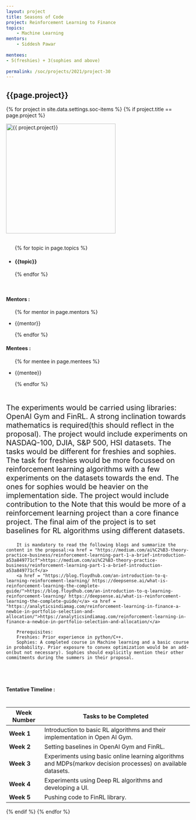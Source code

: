 ```yaml
---
layout: project
title: Seasons of Code
project: Reinforcement Learning to Finance
topics:
    - Machine Learning
mentors:
    - Siddesh Pawar   
    
mentees:
- 5(freshies) + 3(sophies and above)  
    
permalink: /soc/projects/2021/project-30
---
```


<h2 class="display1 m-3 p-3 text-center">{{page.project}}</h2>

{% for project in site.data.settings.soc-items %}
{% if project.title == page.project %}
<div>
    <img src="{{ site.baseurl }}/{{ project.image }}"  width = "300" height="300" alt="{{ project.project}}" class="border rounded img-soc">
</div>
<div>
    <br>
    <ul>
        {% for topic in page.topics %}
        <li><h4 class="text-primary text-center">{{topic}}</h4></li>
        {% endfor %}
    </ul>
    <br>
    <h4 class="display3  ">Mentors :</h4> 
    <ul>
        {% for mentor in page.mentors %}
        <li><p class="lead">{{mentor}}</p></li>
        {% endfor %}
    </ul>
    <h4 class="display3  ">Mentees :</h4> 
    <ul>
        {% for mentee in page.mentees %}
        <li><p class="lead">{{mentee}}</p></li>
        {% endfor %}
    </ul>
</div>
<div>
    <p class="display3" style = "font-size:20px;" >
        <br>
        The experiments would be carried using libraries: OpenAI Gym and FinRL. A strong inclination towards mathematics is required(this should reflect in the proposal). The project would include experiments on NASDAQ-100, DJIA, S&P 500, HSI datasets. The tasks would be different for freshies and sophies. The task for freshies would be more focussed on reinforcement learning algorithms with a few experiments on the datasets towards the end. The ones for sophies would be heavier on the implementation side. The project would include contribution to the Note that this would be more of a reinforcement learning project than a core finance project. The final aim of the project is to set baselines for RL algorithms using different datasets.

        It is mandatory to read the following blogs and summarize the content in the proposal:<a href = "https://medium.com/ai%C2%B3-theory-practice-business/reinforcement-learning-part-1-a-brief-introduction-a53a849771cf">https://medium.com/ai%C2%B3-theory-practice-business/reinforcement-learning-part-1-a-brief-introduction-a53a849771cf</a>
        <a href = "https://blog.floydhub.com/an-introduction-to-q-learning-reinforcement-learning/ https://deepsense.ai/what-is-reinforcement-learning-the-complete-guide/">https://blog.floydhub.com/an-introduction-to-q-learning-reinforcement-learning/ https://deepsense.ai/what-is-reinforcement-learning-the-complete-guide/</a> <a href = "https://analyticsindiamag.com/reinforcement-learning-in-finance-a-newbie-in-portfolio-selection-and-allocation/">https://analyticsindiamag.com/reinforcement-learning-in-finance-a-newbie-in-portfolio-selection-and-allocation/</a>

        Prerequisites:
        Freshies: Prior experience in python/C++.
        Sophies: A completed course in Machine learning and a basic course in probability. Prior exposure to convex optimization would be an add-on(but not necessary). Sophies should explicitly mention their other commitments during the summers in their proposal.
  </p><br>
</div>
<div>
    <h4 class="display3" style="margin:40px 0px 40px 0px;">Tentative Timeline :</h4>
    <table class="table table-striped">
  <thead>
    <tr>
      <th>Week Number</th>
      <th>Tasks to be Completed</th>
    </tr>
  </thead>
  <tbody>
    <tr>
      <td><strong>Week 1</strong></td>
      <td>Introduction to basic RL algorithms and their implementation in Open AI Gym.</td>
    </tr>
    <tr>
      <td><strong>Week 2</strong></td>
      <td>Setting baselines in OpenAI Gym and FinRL.</td>
    </tr>
    <tr>
      <td><strong>Week 3</strong></td>
      <td>Experiments using basic online learning algorithms and MDPs(markov decision processes) on available datasets.</td>
    </tr>
    <tr>
      <td><strong>Week 4</strong></td>
      <td>Experiments using Deep RL algorithms and developing a UI.</td>
    </tr>
    <tr>
      <td><strong>Week 5</strong></td>
      <td>Pushing code to FinRL library.</td>
    </tr>
  </tbody>
</table>
</div>

{% endif %}
{% endfor %}
